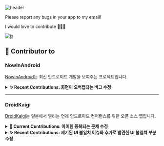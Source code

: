 ![header](https://capsule-render.vercel.app/api?type=waving&color=364765&textBg=282829&fontColor=FAF7F5&height=300&section=header&text=Songgyubin&desc=Android%20Developer&fontSize=40)

Please report any bugs in your app to my email!

I would love to contribute 🏃🏻‍➡️

[![js](https://img.shields.io/badge/Gmail-D14836?style=for-the-badge&logo=gmail&logoColor=white)](mailto:thd0427@gmail.com)

## 🚀 Contributor to


### NowInAndroid
[NowInAndroid](https://github.com/android/nowinandroid)는 최신 안드로이드 개발을 보여주는 프로젝트입니다.

<details>
  <summary><strong>✨ Recent Contributions: 화면이 오버랩되는 버그 수정</strong></summary>
  
  - [PR #1573: Fix Overlap When Moving Between Tabs](https://github.com/android/nowinandroid/pull/1573)
  - [Issue #1523: Quickly switching the bottom tabs can cause the screens of two tabs to overlap](https://github.com/android/nowinandroid/issues/1523)
  - **참고:** [navigation library 문제 제기](https://issuetracker.google.com/issues/338975163#comment11), [adaptive library 문제 제기](https://issuetracker.google.com/issues/360717840)
  
</details>

---
### DroidKaigi
[DroidKaigi](https://github.com/DroidKaigi/conference-app-2024)는 일본에서 열리는 연례 안드로이드 컨퍼런스를 위한 오픈 소스 앱입니다.
<details>
  <summary><strong>📌 Current Contributions: 아이템 중복되는 문제 수정</strong></summary>

  - [PR #874: Fix duplicated language filter items](https://github.com/DroidKaigi/conference-app-2024/pull/874)
  - [Issue #842: Duplicated language filter items on SearchScreen](https://github.com/DroidKaigi/conference-app-2024/issues/842)
  
</details>
<details>
  <summary><strong>✨ Recent Contributions: 제기된 UI 불일치 이슈와 추가로 발견한 UI 불일치 부분 수정</strong></summary>

  - [PR #844: Fix profile card screen padding](https://github.com/DroidKaigi/conference-app-2024/pull/844)  
  - [Issue #771: In EditScreen, vertical padding of CreateButton is narrow](https://github.com/DroidKaigi/conference-app-2024/issues/771)
  
</details>
